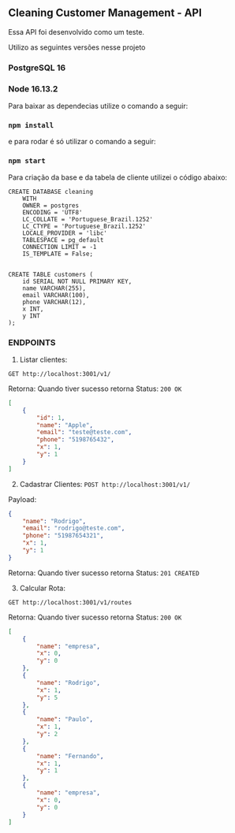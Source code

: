 ## Cleaning Customer Management - API

Essa API foi desenvolvido como um teste. 

Utilizo as seguintes versões nesse projeto
### PostgreSQL 16
### Node 16.13.2

Para baixar as dependecias utilize o comando a seguir:

### `npm install`

e para rodar é só utilizar o comando a seguir:

### `npm start`

Para criação da base e da tabela de cliente utilizei o código abaixo:

```roomsql
CREATE DATABASE cleaning
    WITH
    OWNER = postgres
    ENCODING = 'UTF8'
    LC_COLLATE = 'Portuguese_Brazil.1252'
    LC_CTYPE = 'Portuguese_Brazil.1252'
    LOCALE_PROVIDER = 'libc'
    TABLESPACE = pg_default
    CONNECTION LIMIT = -1
    IS_TEMPLATE = False;
	
	
CREATE TABLE customers (
    id SERIAL NOT NULL PRIMARY KEY,
    name VARCHAR(255),
    email VARCHAR(100),
    phone VARCHAR(12),
    x INT,
    y INT
);
```

### ENDPOINTS

1. Listar clientes:

`GET http://localhost:3001/v1/`

Retorna:
Quando tiver sucesso retorna Status:
`200 OK`

```json
[
    {
        "id": 1,
        "name": "Apple",
        "email": "teste@teste.com",
        "phone": "5198765432",
        "x": 1,
        "y": 1
    }
]
```


2. Cadastrar Clientes:
`POST http://localhost:3001/v1/`

Payload:
```json
{
    "name": "Rodrigo",
    "email": "rodrigo@teste.com",
    "phone": "51987654321",
    "x": 1,
    "y": 1
}
```

Retorna:
Quando tiver sucesso retorna Status:
`201 CREATED`

3. Calcular Rota:

`GET http://localhost:3001/v1/routes`

Retorna:
Quando tiver sucesso retorna Status:
`200 OK`

```json
[
    {
        "name": "empresa",
        "x": 0,
        "y": 0
    },
    {
        "name": "Rodrigo",
        "x": 1,
        "y": 5
    },
    {
        "name": "Paulo",
        "x": 1,
        "y": 2
    },
    {
        "name": "Fernando",
        "x": 1,
        "y": 1
    },
    {
        "name": "empresa",
        "x": 0,
        "y": 0
    }
]
```